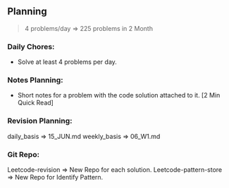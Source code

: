 Planning
--
> 4 problems/day => 225 problems in 2 Month


### Daily Chores:
- Solve at least 4 problems per day.

### Notes Planning:
- Short notes for a problem with the code solution attached to it. [2 Min Quick Read]

### Revision Planning:
daily_basis => 15_JUN.md
weekly_basis => 06_W1.md

### Git Repo:
Leetcode-revision => New Repo for each solution.
Leetcode-pattern-store => New Repo for Identify Pattern. 
